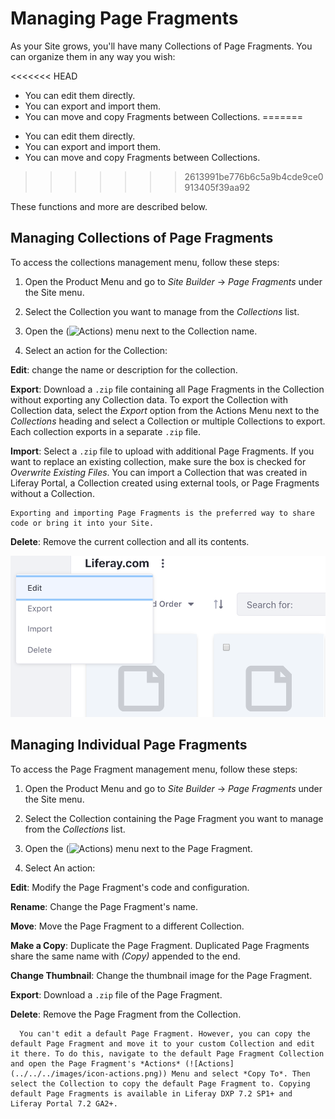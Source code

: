 # Managing Page Fragments

As your Site grows, you'll have many Collections of Page Fragments. You can organize them in any way you wish: 

<<<<<<< HEAD
- You can edit them directly.
- You can export and import them. 
- You can move and copy Fragments between Collections. 
=======
* You can edit them directly.
* You can export and import them. 
* You can move and copy Fragments between Collections. 
>>>>>>> 2613991be776b6c5a9b4cde9ce0913405f39aa92

These functions and more are described below. 

## Managing Collections of Page Fragments

To access the collections management menu, follow these steps:

1. Open the Product Menu and go to *Site Builder* &rarr; *Page Fragments* under the Site menu.

1. Select the Collection you want to manage from the *Collections* list.

1. Open the (![Actions](../../../images/icon-actions.png)) menu next to the Collection name.

1. Select an action for the Collection:

**Edit**: change the name or description for the collection.

**Export**: Download a `.zip` file containing all Page Fragments in the Collection without exporting any Collection data. To export the Collection with Collection data, select the *Export* option from the Actions Menu next to the *Collections* heading and select a Collection or multiple Collections to export. Each collection exports in a separate `.zip` file.

**Import**: Select a `.zip` file to upload with additional Page Fragments. If you want to replace an existing collection, make sure the box is checked for *Overwrite Existing Files*. You can import a Collection that was created in Liferay Portal, a Collection created using external tools, or Page Fragments without a Collection.

```note::
Exporting and importing Page Fragments is the preferred way to share code or bring it into your Site.
```

**Delete**: Remove the current collection and all its contents.

![You can export all of the Page Fragments in a Collection.](./managing-page-fragments/images/01.png)

## Managing Individual Page Fragments

To access the Page Fragment management menu, follow these steps:

1. Open the Product Menu and go to *Site Builder* &rarr; *Page Fragments* under the Site menu.

1. Select the Collection containing the Page Fragment you want to manage from the *Collections* list.
 
1. Open the (![Actions](../../../images/icon-actions.png)) menu next to the Page Fragment.

1. Select An action:

**Edit**: Modify the Page Fragment's code and configuration.

**Rename**: Change the Page Fragment's name.

**Move**: Move the Page Fragment to a different Collection.

**Make a Copy**: Duplicate the Page Fragment. Duplicated Page Fragments share the same name with *(Copy)* appended to the end.

**Change Thumbnail**: Change the thumbnail image for the Page Fragment.

**Export**: Download a `.zip` file of the Page Fragment.

**Delete**: Remove the Page Fragment from the Collection.

```note::
  You can't edit a default Page Fragment. However, you can copy the default Page Fragment and move it to your custom Collection and edit it there. To do this, navigate to the default Page Fragment Collection and open the Page Fragment's *Actions* (![Actions](../../../images/icon-actions.png)) Menu and select *Copy To*. Then select the Collection to copy the default Page Fragment to. Copying default Page Fragments is available in Liferay DXP 7.2 SP1+ and Liferay Portal 7.2 GA2+.
```
